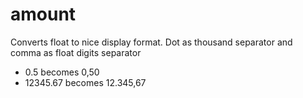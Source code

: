 # amount

Converts float to nice display format. 
Dot as thousand separator and comma as float digits separator

- 0.5 becomes 0,50
- 12345.67 becomes 12.345,67
